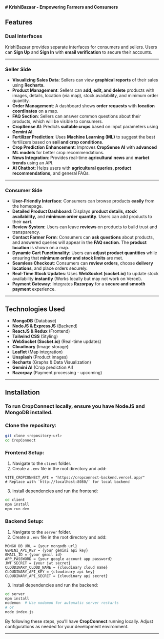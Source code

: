 **# KrishiBazaar - Empowering Farmers and Consumers**

## **Features**

### **Dual Interfaces**  
KrishiBazaar provides separate interfaces for consumers and sellers. Users can **Sign Up** and **Sign In** with **email verification** to secure their accounts.

---

### **Seller Side**

- **Visualizing Sales Data**: Sellers can view **graphical reports** of their sales using **Recharts**.
- **Product Management**: Sellers can **add, edit, and delete** products with images, details, location (via map), stock availability, and minimum order quantity.
- **Order Management**: A dashboard shows **order requests** with **location coordinates** on a map.
- **FAQ Section**: Sellers can answer common questions about their products, which will be visible to consumers.
- **CropSense AI**: Predicts **suitable crops** based on input parameters using **Gemini AI**.
- **Fertilizer Prediction**: Uses **Machine Learning (ML)** to suggest the best fertilizers based on **soil and crop conditions**.
- **Crop Prediction Enhancement**: Improves **CropSense AI** with **advanced ML models** for better crop recommendations.
- **News Integration**: Provides real-time **agricultural news** and **market trends** using an API.
- **AI Chatbot**: Helps users with **agricultural queries, product recommendations,** and general FAQs.

---

### **Consumer Side**

- **User-Friendly Interface**: Consumers can browse products **easily** from the homepage.
- **Detailed Product Dashboard**: Displays **product details, stock availability,** and **minimum order quantity**. Users can add products to their **cart**.
- **Review System**: Users can leave **reviews** on products to build trust and transparency.
- **Contact Farmer Form**: Consumers can **ask questions** about products, and answered queries will appear in the **FAQ section**. The **product location** is shown on a map.
- **Dynamic Cart Functionality**: Users can **adjust product quantities** while ensuring that **minimum order and stock limits** are met.
- **Seamless Checkout**: Consumers can **review orders**, choose **delivery locations**, and place orders securely.
- **Real-Time Stock Updates**: Uses **WebSocket (socket.io)** to update stock availability **instantly** (Works locally but may not work on Vercel).
- **Payment Gateway**: Integrates **Razorpay** for a **secure and smooth payment** experience.

---

## **Technologies Used**
- **MongoDB** (Database)
- **NodeJS & ExpressJS** (Backend)
- **ReactJS & Redux** (Frontend)
- **Tailwind CSS** (Styling)
- **WebSocket (Socket.io)** (Real-time updates)
- **Cloudinary** (Image storage)
- **Leaflet** (Map integration)
- **Unsplash** (Product images)
- **Recharts** (Graphs & Data Visualization)
- **Gemini AI** (Crop prediction AI)
- **Razorpay** (Payment processing - upcoming)

---

## **Installation**
### **To run CropConnect locally, ensure you have NodeJS and MongoDB installed.**

### **Clone the repository:**
```sh
git clone <repository-url>
cd CropConnect
```

### **Frontend Setup:**
1. Navigate to the `client` folder.
2. Create a `.env` file in the root directory and add:
```env
VITE_CROPCONNECT_API = "https://cropconnect-backend.vercel.app/"  
# Replace with `http://localhost:8080/` for local backend
```
3. Install dependencies and run the frontend:
```sh
cd client
npm install
npm run dev
```

### **Backend Setup:**
1. Navigate to the `server` folder.
2. Create a `.env` file in the root directory and add:
```env
MONGO_DB_URL = {your mongodb url}
GEMINI_API_KEY = {your gemini api key}
GMAIL_ID = {your gmail id}
APP_PASSWORD = {your google account app password}
JWT_SECRET = {your jwt secret}
CLOUDINARY_CLOUD_NAME = {cloudinary cloud name}
CLOUDINARY_API_KEY = {cloudinary api key}
CLOUDINARY_API_SECRET = {cloudinary api secret}
```
3. Install dependencies and run the backend:
```sh
cd server
npm install
nodemon  # Use nodemon for automatic server restarts
# or
node index.js
```

By following these steps, you'll have **CropConnect** running locally. Adjust configurations as needed for your development environment.

---



